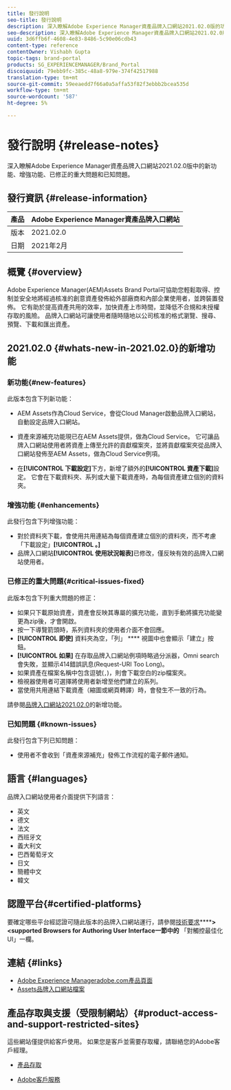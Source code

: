 ```yaml
---
title: 發行說明
seo-title: 發行說明
description: 深入瞭解Adobe Experience Manager資產品牌入口網站2021.02.0版的功能、增強功能、已修正的重大問題和已知問題。
seo-description: 深入瞭解Adobe Experience Manager資產品牌入口網站2021.02.0版的增強功能、已修正的重大問題和已知問題。
uuid: 3d6ffb6f-4608-4e83-8486-5c90e06cdb43
content-type: reference
contentOwner: Vishabh Gupta
topic-tags: brand-portal
products: SG_EXPERIENCEMANAGER/Brand_Portal
discoiquuid: 79ebb9fc-385c-48a8-979e-374f42517988
translation-type: tm+mt
source-git-commit: 59eeaedd7f66a0a5affa53f82f3ebbb2bcea535d
workflow-type: tm+mt
source-wordcount: '587'
ht-degree: 5%

---
```



# 發行說明 {#release-notes}

深入瞭解Adobe Experience Manager資產品牌入口網站2021.02.0版中的新功能、增強功能、已修正的重大問題和已知問題。

## 發行資訊 {#release-information}

| 產品 | Adobe Experience Manager資產品牌入口網站 |
|---|---|
| 版本 | 2021.02.0 |
| 日期 | 2021年2月 |

## 概覽 {#overview}

Adobe Experience Manager(AEM)Assets Brand Portal可協助您輕鬆取得、控制並安全地將經過核准的創意資產發佈給外部廠商和內部企業使用者，並跨裝置發佈。 它有助於提高資產共用的效率，加快資產上市時間，並降低不合規和未授權存取的風險。 品牌入口網站可讓使用者隨時隨地以公司核准的格式瀏覽、搜尋、預覽、下載和匯出資產。

## 2021.02.0 {#whats-new-in-2021.02.0}的新增功能

### 新功能{#new-features}

此版本包含下列新功能：

* AEM Assets作為Cloud Service，會從Cloud Manager啟動品牌入口網站，自動設定品牌入口網站。

* 資產來源補充功能現已在AEM Assets提供，做為Cloud Service。 它可讓品牌入口網站使用者將資產上傳至允許的貢獻檔案夾，並將貢獻檔案夾從品牌入口網站發佈至AEM Assets，做為Cloud Service例項。

* 在&#x200B;**[!UICONTROL 下載設定]**&#x200B;下方，新增了額外的&#x200B;**[!UICONTROL 資產下載]**&#x200B;設定。 它會在下載資料夾、系列或大量下載資產時，為每個資產建立個別的資料夾。

<!-- 
* The **[!UICONTROL Download]** dialog is revamped in a list view with additional options to exclude the renditions which are not required, apply the same set of rules for similar asset types, and download the selected asset renditions. See [steps to download assets from Brand Portal](https://docs.adobe.com/content/help/en/experience-manager-brand-portal/using/download/brand-portal-download-assets.html#download-assets).
-->

<!--
* The new **[!UICONTROL Download]** dialog now appears with all the renditions of the selected assets or folders containing assets in a list view, wherein the Brand Portal users can apply same set of renditions for similar asset types and download the selected asset renditions. 
-->

<!-- 
* Navigation to the **[!UICONTROL Files]**, **[!UICONTROL Collections]**, and **[!UICONTROL Shared Links]** is now possible from all the Brand Portal pages in one-click.  

* The **[!UICONTROL Renditions]** panel in the asset details page now allows the Brand Portal users to select the original asset and (or) specific asset renditions, and directly download them from the **[!UICONTROL Renditions]** panel without having to open the **[!UICONTROL Download]** dialog. See [download assets from asset details page](https://docs.adobe.com/content/help/en/experience-manager-brand-portal/using/download/brand-portal-download-assets.html#download-assets-from-asset-details-page).
-->

<!--
Brand Portal users can exclude specific renditions which are not required and directly download the original asset and its renditions from the **[!UICONTROL Renditions]** panel on the asset details page. 
-->

<!-- 
* In addition to the existing **[!UICONTROL Download]** configurations, the Brand Portal administrators can also [configure permissions for different group of users](https://docs.adobe.com/content/help/en/experience-manager-brand-portal/using/download/brand-portal-download-assets.html#configure-download-permissions) to view and (or) download the original asset and its renditions from the asset details page. These configurations will define who can access and (or) download the asset renditions.
-->

### 增強功能 {#enhancements}

此發行包含下列增強功能：

* 對於資料夾下載，會使用共用連結為每個資產建立個別的資料夾，而不考慮「下載設定」**[!UICONTROL 。]**
* 品牌入口網站&#x200B;**[!UICONTROL 使用狀況報表]**&#x200B;已修改，僅反映有效的品牌入口網站使用者。

<!--
* The threshold of session timeout for the guest users has been reduced from 2 hours to 15 minutes.
* The additional **[!UICONTROL View pages]** option has been removed for multi-page PDFs as the user can now view the PDF pages from the Adobe Document Cloud Viewer.
-->


### 已修正的重大問題{#critical-issues-fixed}

此版本包含下列重大問題的修正：

* 如果只下載原始資產，資產會反映其專屬的擴充功能，直到手動將擴充功能變更為zip後，才會開啟。
* 按一下導覽箭頭時，系列資料夾的使用者介面不會回應。
* **[!UICONTROL 即使]** 資料夾為空，「列」 **** 視圖中也會顯示「建立」按鈕。
* **[!UICONTROL 如果]** 在存取品牌入口網站例項時略過分派器，Omni search會失敗，並顯示414錯誤訊息(Request-URI Too Long)。
* 如果資產在檔案名稱中包含逗號(`,`)，則會下載空白的zip檔案夾。
* 檢視器使用者可選擇將使用者新增至他們建立的系列。
* 當使用共用連結下載資產（縮圖或網頁轉譯）時，會發生不一致的行為。

請參閱[品牌入口網站2021.02.0](whats-new.md)的新增功能。


### 已知問題 {#known-issues}

此發行包含下列已知問題：

* 使用者不會收到「資產來源補充」發佈工作流程的電子郵件通知。

<!--
### Known Issues {#known-issues}

This release includes the following known issue:

* Search on the **[!UICONTROL Asset Reports]** shows processing on the product interface with no search result.
* The video DM encodes are not visible to the non-admin users on the asset details page.
* The alignment of the size of individual asset renditions and total download size is distorted in the Download dialog.
-->


<!--
* Download Settings configuration to configure asset download from Brand Portal. Fast download, custom renditions, and system renditions are the available configurations. 
-->

<!--
* Document Viewer has been introduced to enhance the PDF viewing experience. New options are available for viewing the PDF files in Brand Portal.

* Advances in the asset download process which improves the Brand Portal user experience while [downloading assets from Brand Portal](brand-portal-download-assets.md). Brand Portal administrators can configure **[!UICONTROL Fast Download]**, **[!UICONTROL Custom Renditions]**, and **[!UICONTROL System Renditions]** from the **[!UICONTROL Download]** settings. 

For details, see [what's new in Brand Portal 6.4.7](whats-new.md). 

### Critical Issues Fixed {#critical-issues-fixed-647}

This release includes fixes to the following critical issues:

* The viewer users are not permitted to share link for collections but the option to share is visible to them on the product interface.

* The **[!UICONTROL Download]** button on the options bar does not list all the licensed assets of the selected folder.

* The search takes longer to show the results for certain keywords.

* The **[!UICONTROL Agree]** and **[!UICONTROL Disagree]** check boxes does not appear on bulk selection of licensed and unlicensed assets during download.

* Filter-based search shows processing on the product interface with no search result. 

* The assets do not download from share link if the shared folder contains numerous and large assets.


### Known Issues {#known-issues-647}

This release includes the following known issues:

* If multiple assets are selected, license text does not appear on clicking Terms and Conditions on the license agreement page during download using share link.   

-->

## 語言 {#languages}

品牌入口網站使用者介面提供下列語言：

* 英文
* 德文
* 法文
* 西班牙文
* 義大利文
* 巴西葡萄牙文
* 日文
* 簡體中文
* 韓文

## 認證平台{#certified-platforms}

要確定哪些平台經認證可隨此版本的品牌入口網站運行，請參閱[技術要求](https://helpx.adobe.com/experience-manager/6-4/sites/deploying/using/technical-requirements.html)******>&lt;supported Browsers for Authoring User Interface一節中的** 「對觸控最佳化UI」一欄。

## 連結 {#links}

* [Adobe Experience Manageradobe.com產品頁面](http://www.adobe.com/in/marketing-cloud/experience-manager.html)
* [Assets品牌入口網站檔案](https://helpx.adobe.com/tw/experience-manager/brand-portal/user-guide.html)

## 產品存取與支援（受限制網站）{#product-access-and-support-restricted-sites}

這些網站僅提供給客戶使用。 如果您是客戶並需要存取權，請聯絡您的Adobe客戶經理。

<!--
* [https://daycare.day.com](https://daycare.day.com) 
-->

* [產品存取](https://login.marketing.adobe.com)

* [Adobe客戶服務](https://helpx.adobe.com/contact.html)

